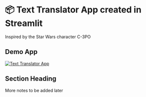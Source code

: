 # 📦 Text Translator App created in Streamlit

Inspired by the Star Wars character C-3PO

## Demo App

[![Text Translator App](https://static.streamlit.io/badges/streamlit_badge_black_white.svg)](https://text-c3po.streamlit.app/)

## Section Heading

More notes to be added later

